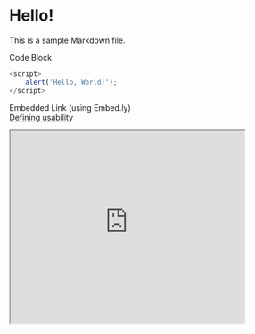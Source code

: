 # Hello!

This is a sample Markdown file.

Code Block. 
```javascript
<script>
    alert('Hello, World!');
</script>
```

Embedded Link (using Embed.ly)  
<a class="embedly-card embedly-card-height" data-card-controls="0" data-card-align="left" href="https://blog.prototypr.io/defining-usability-e7bf42e8abd0">Defining usability</a>

<div class="video-container-16by9"><iframe width="420" height="345" src="https://www.youtube.com/embed/tgbNymZ7vqY">
</iframe></div>
